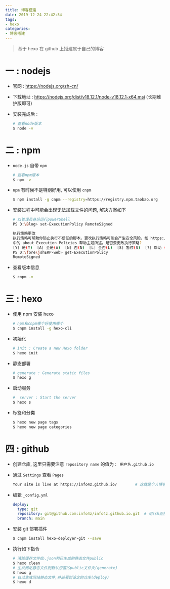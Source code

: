 ```yaml
---
title: 博客搭建
date: 2019-12-24 22:42:54
tags: 
- hexo
categories:
- 博客搭建
---
```




> 基于 hexo 在 github 上搭建属于自己的博客

# 一 : nodejs

* 官网 : https://nodejs.org/zh-cn/

* 下载地址 : https://nodejs.org/dist/v18.12.1/node-v18.12.1-x64.msi (长期维护版即可)

* 安装完成后 : 

  ```sh
  # 查看node版本
  $ node -v
  ```

# 二 : npm

* `node.js` 自带 `npm`

  ```sh
  # 查看npm版本
  $ npm -v
  ```

* `npm` 有时候不是特别好用, 可以使用 `cnpm`

  ```sh
  $ npm install -g cnpm --registry=https://registry.npm.taobao.org
  ```

* 安装过程中可能会出现无法加载文件的问题, 解决方案如下

  ```sh
  # 以管理员身份运行powerShell
  PS D:\Blog> set-ExecutionPolicy RemoteSigned
  
  执行策略更改
  执行策略可帮助你防止执行不信任的脚本。更改执行策略可能会产生安全风险，如 https:/go.microsoft.com/fwlink/?LinkID=135170
  中的 about_Execution_Policies 帮助主题所述。是否要更改执行策略?
  [Y] 是(Y)  [A] 全是(A)  [N] 否(N)  [L] 全否(L)  [S] 暂停(S)  [?] 帮助 (默认值为“N”): A
  PS D:\fore\jshERP-web> get-ExecutionPolicy
  RemoteSigned
  ```

* 查看版本信息

  ```sh
  $ cnpm -v
  ```

# 三 : hexo

* 使用 npm 安装 hexo

  ```sh
  # npm和cnpm哪个好使用哪个
  $ cnpm install -g hexo-cli
  ```

* 初始化

  ```sh
  # init : Create a new Hexo folder
  $ hexo init
  ```

* 静态部署

  ```sh
  # generate : Generate static files
  $ hexo g
  ```

* 启动服务

  ```sh
  #  server : Start the server
  $ hexo s
  ```

* 标签和分类

  ```sh
  $ hexo new page tags
  $ hexo new page categories
  ```

# 四 : github

* 创建仓库, 这里只需要注意 `repository name` 的值为 : ` 用户名.github.io`

* 通过 `Settings` 查看 `Pages`

  ```sh
  Your site is live at https://info4z.github.io/		# 这就是个人博客的地址
  ```

* 编辑 `_config.yml`

  ```yaml
  deploy:
    type: git
    repository: git@github.com:info4z/info4z.github.io.git 	# 用ssh连接
    branch: main
  ```

* 安装 git 部署插件

  ```sh
  $ cnpm install hexo-deployer-git --save
  ```

* 执行如下指令

  ```sh
  # 清除缓存文件db.json和已生成的静态文件public
  $ hexo clean   
  # 生成网站静态文件到默认设置的public文件夹(generate)
  $ hexo g
  # 自动生成网站静态文件,并部署到设定的仓库(deploy)
  $ hexo d
  ```


